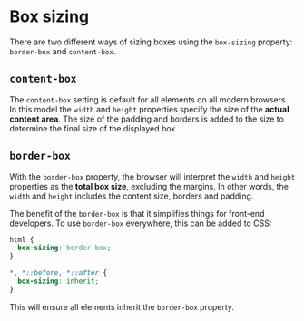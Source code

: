 # Box sizing

There are two different ways of sizing boxes using the `box-sizing` property: `border-box` and `content-box`. 

## `content-box`

The `content-box` setting is default for all elements on all modern browsers. In this model the `width` and `height` properties specify the size of the **actual content area**. The size of the padding and borders is added to the size to determine the final size of the displayed box.

## `border-box`

With the `border-box` property, the browser will interpret the `width` and `height` properties as the **total box size**, excluding the margins. In other words, the `width` and `height` includes the content size, borders and padding.

The benefit of the `border-box` is that it simplifies things for front-end developers. To use `border-box` everywhere, this can be added to CSS:

```css
html {
  box-sizing: border-box;
}

*, *::before, *::after {
  box-sizing: inherit;
}
```

This will ensure all elements inherit the `border-box` property.